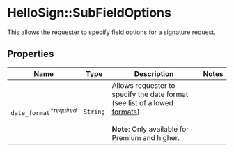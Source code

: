 # HelloSign::SubFieldOptions

This allows the requester to specify field options for a signature request.

## Properties

| Name | Type | Description | Notes |
| ---- | ---- | ----------- | ----- |
| `date_format`<sup>*_required_</sup> | ```String``` |  Allows requester to specify the date format (see list of allowed [formats](https://app.hellosign.com/api/reference#DateFormats))<br><br>**Note**: Only available for Premium and higher.  |  |

